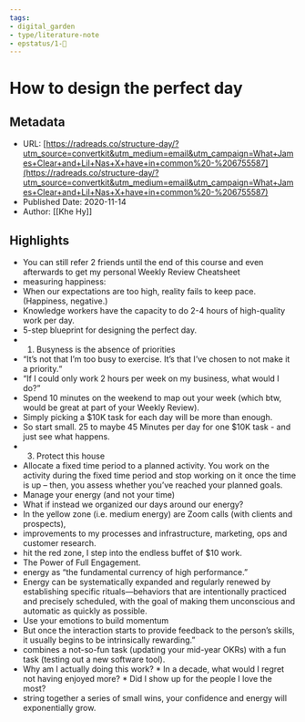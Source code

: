 ```yaml
---
tags: 
- digital_garden
- type/literature-note
- epstatus/1-🌱
---
```

# How to design the perfect day

## Metadata
* URL: [https://radreads.co/structure-day/?utm_source=convertkit&utm_medium=email&utm_campaign=What+James+Clear+and+Lil+Nas+X+have+in+common%20-%206755587](https://radreads.co/structure-day/?utm_source=convertkit&utm_medium=email&utm_campaign=What+James+Clear+and+Lil+Nas+X+have+in+common%20-%206755587)
* Published Date: 2020-11-14
* Author: [[Khe Hy]]

## Highlights
* You can still refer 2 friends until the end of this course and even afterwards to get my personal Weekly Review Cheatsheet
* measuring happiness:
* When our expectations are too high, reality fails to keep pace. (Happiness, negative.)
* Knowledge workers have the capacity to do 2-4 hours of high-quality work per day.
* 5-step blueprint for designing the perfect day.
* 1. Busyness is the absence of priorities
* “It’s not that I’m too busy to exercise. It’s that I’ve chosen to not make it a priority.“
* “If I could only work 2 hours per week on my business, what would I do?”
* Spend 10 minutes on the weekend to map out your week (which btw, would be great at part of your Weekly Review).
* Simply picking a $10K task for each day will be more than enough.
* So start small. 25 to maybe 45 Minutes per day for one $10K task - and just see what happens.
* 3. Protect this house
* Allocate a fixed time period to a planned activity. You work on the activity during the fixed time period and stop working on it once the time is up – then, you assess whether you’ve reached your planned goals.
* Manage your energy (and not your time)
* What if instead we organized our days around our energy?
* In the yellow zone (i.e. medium energy) are Zoom calls (with clients and prospects),
* improvements to my processes and infrastructure, marketing, ops and customer research.
* hit the red zone, I step into the endless buffet of $10 work.
* The Power of Full Engagement.
* energy as “the fundamental currency of high performance.”
* Energy can be systematically expanded and regularly renewed by establishing specific rituals—behaviors that are intentionally practiced and precisely scheduled, with the goal of making them unconscious and automatic as quickly as possible.
* Use your emotions to build momentum
* But once the interaction starts to provide feedback to the person’s skills, it usually begins to be intrinsically rewarding.”
* combines a not-so-fun task (updating your mid-year OKRs) with a fun task (testing out a new software tool).
* Why am I actually doing this work? * In a decade, what would I regret not having enjoyed more? * Did I show up for the people I love the most?
* string together a series of small wins, your confidence and energy will exponentially grow.